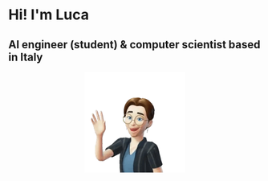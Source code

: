 # Hi! I'm Luca
## AI engineer (student) & computer scientist based in Italy

<center><img src="images/avatar-HI.png" width="200"></center>



